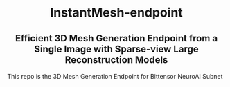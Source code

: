 <div align="center">
  
# InstantMesh-endpoint #
## Efficient 3D Mesh Generation Endpoint from a Single Image with Sparse-view Large Reconstruction Models ##

</div>

This repo is the 3D Mesh Generation Endpoint for Bittensor NeuroAI Subnet 